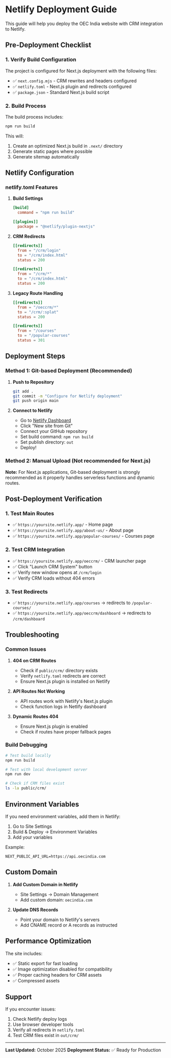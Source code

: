 # Netlify Deployment Guide

This guide will help you deploy the OEC India website with CRM integration to Netlify.

## Pre-Deployment Checklist

### 1. Verify Build Configuration

The project is configured for Next.js deployment with the following files:
- ✅ `next.config.mjs` - CRM rewrites and headers configured
- ✅ `netlify.toml` - Next.js plugin and redirects configured
- ✅ `package.json` - Standard Next.js build script

### 2. Build Process

The build process includes:
```bash
npm run build
```

This will:
1. Create an optimized Next.js build in `.next/` directory
2. Generate static pages where possible
3. Generate sitemap automatically

## Netlify Configuration

### netlify.toml Features

1. **Build Settings**
   ```toml
   [build]
     command = "npm run build"

   [[plugins]]
     package = "@netlify/plugin-nextjs"
   ```

2. **CRM Redirects**
   ```toml
   [[redirects]]
     from = "/crm/login"
     to = "/crm/index.html"
     status = 200

   [[redirects]]
     from = "/crm/*"
     to = "/crm/index.html"
     status = 200
   ```

3. **Legacy Route Handling**
   ```toml
   [[redirects]]
     from = "/oeccrm/*"
     to = "/crm/:splat"
     status = 200

   [[redirects]]
     from = "/courses"
     to = "/popular-courses"
     status = 301
   ```

## Deployment Steps

### Method 1: Git-based Deployment (Recommended)

1. **Push to Repository**
   ```bash
   git add .
   git commit -m "Configure for Netlify deployment"
   git push origin main
   ```

2. **Connect to Netlify**
   - Go to [Netlify Dashboard](https://app.netlify.com/)
   - Click "New site from Git"
   - Connect your GitHub repository
   - Set build command: `npm run build`
   - Set publish directory: `out`
   - Deploy!

### Method 2: Manual Upload (Not recommended for Next.js)

**Note:** For Next.js applications, Git-based deployment is strongly recommended as it properly handles serverless functions and dynamic routes.

## Post-Deployment Verification

### 1. Test Main Routes
- ✅ `https://yoursite.netlify.app/` - Home page
- ✅ `https://yoursite.netlify.app/about-us/` - About page
- ✅ `https://yoursite.netlify.app/popular-courses/` - Courses page

### 2. Test CRM Integration
- ✅ `https://yoursite.netlify.app/oeccrm/` - CRM launcher page
- ✅ Click "Launch CRM System" button
- ✅ Verify new window opens at `/crm/login`
- ✅ Verify CRM loads without 404 errors

### 3. Test Redirects
- ✅ `https://yoursite.netlify.app/courses` → redirects to `/popular-courses/`
- ✅ `https://yoursite.netlify.app/oeccrm/dashboard` → redirects to `/crm/dashboard`

## Troubleshooting

### Common Issues

1. **404 on CRM Routes**
   - Check if `public/crm/` directory exists
   - Verify `netlify.toml` redirects are correct
   - Ensure Next.js plugin is installed on Netlify

2. **API Routes Not Working**
   - API routes work with Netlify's Next.js plugin
   - Check function logs in Netlify dashboard

3. **Dynamic Routes 404**
   - Ensure Next.js plugin is enabled
   - Check if routes have proper fallback pages

### Build Debugging

```bash
# Test build locally
npm run build

# Test with local development server
npm run dev

# Check if CRM files exist
ls -la public/crm/
```

## Environment Variables

If you need environment variables, add them in Netlify:

1. Go to Site Settings
2. Build & Deploy → Environment Variables
3. Add your variables

Example:
```
NEXT_PUBLIC_API_URL=https://api.oecindia.com
```

## Custom Domain

1. **Add Custom Domain in Netlify**
   - Site Settings → Domain Management
   - Add custom domain: `oecindia.com`

2. **Update DNS Records**
   - Point your domain to Netlify's servers
   - Add CNAME record or A records as instructed

## Performance Optimization

The site includes:
- ✅ Static export for fast loading
- ✅ Image optimization disabled for compatibility
- ✅ Proper caching headers for CRM assets
- ✅ Compressed assets

## Support

If you encounter issues:
1. Check Netlify deploy logs
2. Use browser developer tools
3. Verify all redirects in `netlify.toml`
4. Test CRM files exist in `out/crm/`

---

**Last Updated:** October 2025
**Deployment Status:** ✅ Ready for Production